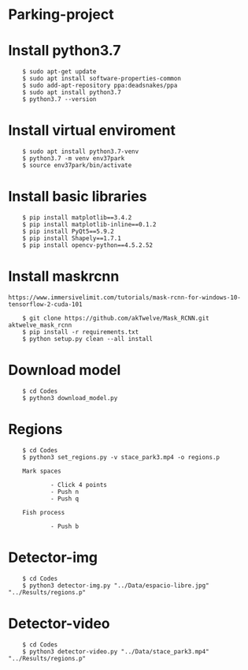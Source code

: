 # Parking-project


# Install python3.7

        $ sudo apt-get update
        $ sudo apt install software-properties-common
        $ sudo add-apt-repository ppa:deadsnakes/ppa
        $ sudo apt install python3.7
        $ python3.7 --version

# Install virtual enviroment

        $ sudo apt install python3.7-venv
        $ python3.7 -m venv env37park
        $ source env37park/bin/activate

# Install basic libraries

        $ pip install matplotlib==3.4.2
        $ pip install matplotlib-inline==0.1.2
        $ pip install PyQt5==5.9.2
        $ pip install Shapely==1.7.1
        $ pip install opencv-python==4.5.2.52

# Install maskrcnn

    https://www.immersivelimit.com/tutorials/mask-rcnn-for-windows-10-tensorflow-2-cuda-101

        $ git clone https://github.com/akTwelve/Mask_RCNN.git aktwelve_mask_rcnn
        $ pip install -r requirements.txt
        $ python setup.py clean --all install


# Download model

        $ cd Codes
        $ python3 download_model.py

# Regions

        $ cd Codes
        $ python3 set_regions.py -v stace_park3.mp4 -o regions.p

        Mark spaces                 
                
                - Click 4 points
                - Push n
                - Push q
        
        Fish process
                
                - Push b

# Detector-img

        $ cd Codes
        $ python3 detector-img.py "../Data/espacio-libre.jpg" "../Results/regions.p"

# Detector-video

        $ cd Codes
        $ python3 detector-video.py "../Data/stace_park3.mp4" "../Results/regions.p"
